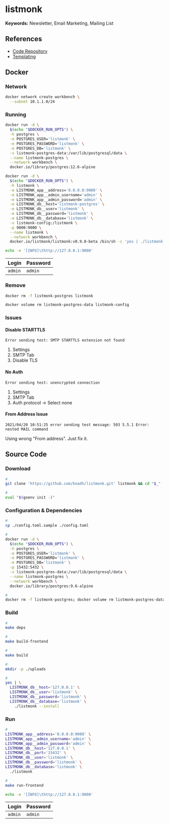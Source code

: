 # listmonk

**Keywords:** Newsletter, Email Marketing, Mailing List

## References

- [Code Repository](https://github.com/knadh/listmonk)
- [Templating](https://listmonk.app/docs/templating/)

## Docker

### Network

```sh
docker network create workbench \
  --subnet 10.1.1.0/24
```

### Running

<!-- ```sh
docker run -d \
  $(echo "$DOCKER_RUN_OPTS") \
  -h mailhog \
  -p 1025:1025 \
  -p 8025:8025 \
  --name listmonk-mailhog \
  --network workbench \
  docker.io/mailhog/mailhog:v1.0.1
```

```sh
echo -e '[INFO]\thttp://127.0.0.1:8025'
```-->

```sh
docker run -d \
  $(echo "$DOCKER_RUN_OPTS") \
  -h postgres \
  -e POSTGRES_USER='listmonk' \
  -e POSTGRES_PASSWORD='listmonk' \
  -e POSTGRES_DB='listmonk' \
  -v listmonk-postgres-data:/var/lib/postgresql/data \
  --name listmonk-postgres \
  --network workbench \
  docker.io/library/postgres:12.6-alpine
```

```sh
docker run -d \
  $(echo "$DOCKER_RUN_OPTS") \
  -h listmonk \
  -e LISTMONK_app__address='0.0.0.0:9000' \
  -e LISTMONK_app__admin_username='admin' \
  -e LISTMONK_app__admin_password='admin' \
  -e LISTMONK_db__host='listmonk-postgres' \
  -e LISTMONK_db__user='listmonk' \
  -e LISTMONK_db__password='listmonk' \
  -e LISTMONK_db__database='listmonk' \
  -v listmonk-config:/listmonk \
  -p 9000:9000 \
  --name listmonk \
  --network workbench \
  docker.io/listmonk/listmonk:v0.9.0-beta /bin/sh -c 'yes | ./listmonk --install && ./listmonk'
```

<!-- -e LISTMONK_app__from_email='noreply <noreply@xyz.tld>' \
-e LISTMONK_smtp__my0__enabled='true' \
-e LISTMONK_smtp__my0__host='listmonk-mailhog' \
-e LISTMONK_smtp__my0__port='1025' \
-e LISTMONK_smtp__my0__auth_protocol='plain' \
-e LISTMONK_smtp__my0__username='' \
-e LISTMONK_smtp__my0__password='' \
-e LISTMONK_smtp__my0__max_conns='10' \
-e LISTMONK_smtp__my0__idle_timeout='15s' \
-e LISTMONK_smtp__my0__wait_timeout='5s' \
-e LISTMONK_smtp__my0__tls_enabled='true' \
-e LISTMONK_smtp__my0__tls_skip_verify='true' \

LISTMONK_smtp__smtp_main__username
LISTMONK_smtp__smtp_main__password -->

```sh
echo -e '[INFO]\thttp://127.0.0.1:9000'
```

| Login   | Password |
| ------- | -------- |
| `admin` | `admin`  |

### Remove

```sh
docker rm -f listmonk-postgres listmonk

docker volume rm listmonk-postgres-data listmonk-config
```

### Issues

#### Disable STARTTLS

```log
Error sending test: SMTP STARTTLS extension not found
```

1. Settings
2. SMTP Tab
3. Disable TLS

#### No Auth

```log
Error sending test: unencrypted connection
```

1. Settings
2. SMTP Tab
3. Auth protocol -> Select none

#### From Address Issue

```log
2021/04/20 10:51:25 error sending test message: 503 5.5.1 Error: nested MAIL command
```

Using wrong "From address". Just fix it.

## Source Code

### Download

```sh
#
git clone 'https://github.com/knadh/listmonk.git' listmonk && cd "$_"

#
eval "$(goenv init -)"
```

### Configuration & Dependencies

```sh
#
cp ./config.toml.sample ./config.toml

#
docker run -d \
  $(echo "$DOCKER_RUN_OPTS") \
  -h postgres \
  -e POSTGRES_USER='listmonk' \
  -e POSTGRES_PASSWORD='listmonk' \
  -e POSTGRES_DB='listmonk' \
  -p 15432:5432 \
  -v listmonk-postgres-data:/var/lib/postgresql/data \
  --name listmonk-postgres \
  --network workbench \
  docker.io/library/postgres:9.6-alpine

#
docker rm -f listmonk-postgres; docker volume rm listmonk-postgres-data
```

### Build

```sh
#
make deps

#
make build-frontend

#
make build

#
mkdir -p ./uploads

#
yes | \
  LISTMONK_db__host='127.0.0.1' \
  LISTMONK_db__user='listmonk' \
  LISTMONK_db__password='listmonk' \
  LISTMONK_db__database='listmonk' \
    ./listmonk --install
```

### Run

```sh
#
LISTMONK_app__address='0.0.0.0:9000' \
LISTMONK_app__admin_username='admin' \
LISTMONK_app__admin_password='admin' \
LISTMONK_db__host='127.0.0.1' \
LISTMONK_db__port='15432' \
LISTMONK_db__user='listmonk' \
LISTMONK_db__password='listmonk' \
LISTMONK_db__database='listmonk' \
  ./listmonk

#
make run-frontend
```

```sh
echo -e '[INFO]\thttp://127.0.0.1:9000'
```

| Login   | Password |
| ------- | -------- |
| `admin` | `admin`  |

<!--
LISTMONK_smtp__my0__enabled=true \
LISTMONK_smtp__my0__host='email-smtp.us-east-1.amazonaws.com' \
LISTMONK_smtp__my0__port=587 \
LISTMONK_smtp__my0__auth_protocol=plain \
LISTMONK_smtp__my0__username='[username]' \
LISTMONK_smtp__my0__password='[password]' \
LISTMONK_smtp__my0__max_conns=10 \
LISTMONK_smtp__my0__idle_timeout=15s \
LISTMONK_smtp__my0__wait_timeout=5s \
LISTMONK_smtp__my0__tls_enabled=true \
LISTMONK_smtp__my0__tls_skip_verify=false
-->

<!-- ##

| Function | Description |
| --- | --- |
| `{{ template "content" . }}` | |
| `{{ L.T "email.unsubHelp" }}` | |
| `{{ UnsubscribeURL }}` | |
| `{{ L.T "email.unsub" }}` | |
| `{{ TrackView }}` | | -->
